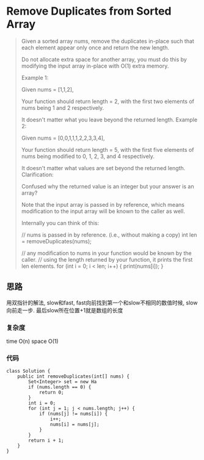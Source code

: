 # Remove Duplicates from Sorted Array> Given a sorted array nums, remove the duplicates in-place such that each element appear only once and return the new length.
> 
> Do not allocate extra space for another array, you must do this by modifying the input array in-place with O(1) extra memory.
> 
> Example 1:
> 
> Given nums = [1,1,2],
> 
> Your function should return length = 2, with the first two elements of nums being 1 and 2 respectively.
> 
> It doesn't matter what you leave beyond the returned length.
> Example 2:
> 
> Given nums = [0,0,1,1,1,2,2,3,3,4],
> 
> Your function should return length = 5, with the first five elements of nums being modified to 0, 1, 2, 3, and 4 respectively.
> 
> It doesn't matter what values are set beyond the returned length.
> Clarification:
> 
> Confused why the returned value is an integer but your answer is an array?
> 
> Note that the input array is passed in by reference, which means modification to the input array will be known to the caller as well.
> 
> Internally you can think of this:
> 
> // nums is passed in by reference. (i.e., without making a copy)
> int len = removeDuplicates(nums);
> 
> // any modification to nums in your function would be known by the caller.
> // using the length returned by your function, it prints the first len elements.
> for (int i = 0; i < len; i++) {
>     print(nums[i]);
> }
 

## 思路
用双指针的解法, slow和fast, fast向前找到第一个和slow不相同的数值时候, slow向前走一步. 最后slow所在位置+1就是数组的长度
### 复杂度
time O(n) space O(1)
### 代码
```
class Solution {
    public int removeDuplicates(int[] nums) {
        Set<Integer> set = new Ha
        if (nums.length == 0) {
            return 0;
        }
        int i = 0;
        for (int j = 1; j < nums.length; j++) {
            if (nums[j] != nums[i]) {
                i++;
                nums[i] = nums[j];
            }
        }
        return i + 1;
    }
}
```